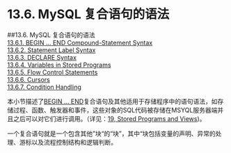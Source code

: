# 13.6. MySQL 复合语句的语法  

##13.6. MySQL 复合语句的语法  
[13.6.1. BEGIN ... END Compound-Statement Syntax]()  
[13.6.2. Statement Label Syntax]()  
[13.6.3. DECLARE Syntax]()  
[13.6.4. Variables in Stored Programs]()  
[13.6.5. Flow Control Statements]()  
[13.6.6. Cursors]()  
[13.6.7. Condition Handling]()

本小节描述了[BEGIN ... END]()复合语句及其他适用于存储程序中的语句语法，如存储过程、函数、触发器和事件，这些对象的SQL代码被存储在MSYQL服务器端并且之后可以对它们进行调用。（详见：[19, Stored Programs and Views]())。

一个复合语句就是一个包含其他”块“的“块”，其中“块包括变量的声明、异常的处理、游标以及流程控制结构和逻辑判断。